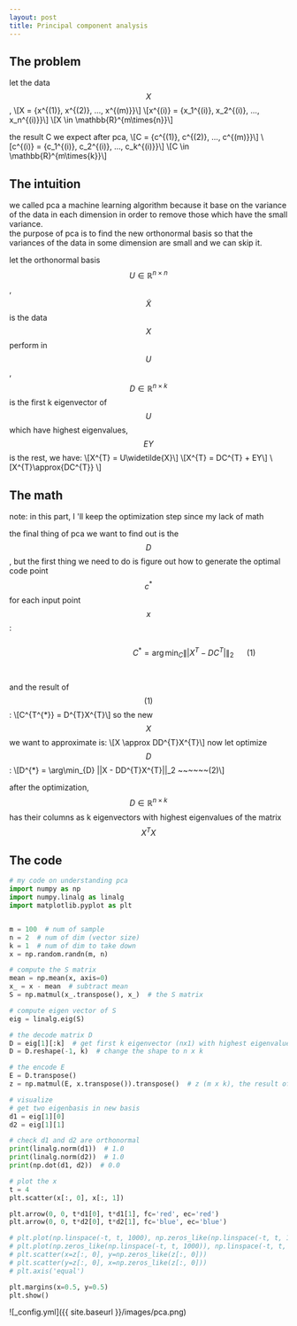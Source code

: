 ```yaml
---
layout: post
title: Principal component analysis
---
```

## The problem
let the data $$X$$, 
\\[X = {x^{(1)}, x^{(2)}, ..., x^{(m)}}\\] 
\\[x^{(i)} = {x_1^{(i)}, x_2^{(i)}, ..., x_n^{(i)}}\\]
\\[X \in \mathbb{R}^{m\times{n}}\\]

the result C we expect after pca, 
\\[C = {c^{(1)}, c^{(2)}, ..., c^{(m)}}\\] 
\\[c^{(i)} = {c_1^{(i)}, c_2^{(i)}, ..., c_k^{(i)}}\\]
\\[C \in \mathbb{R}^{m\times{k}}\\]

## The intuition
we called pca a machine learning algorithm because it base on the variance of the data in each dimension in order to remove those which have the small variance.<br/>
the purpose of pca is to find the new orthonormal basis so that the variances of the data in some dimension are small and we can skip it.

let the orthonormal basis $$U \in \mathbb{R}^{n\times{n}}$$, $$\widetilde{X}$$ is the data $$X$$ perform in $$U$$, $$D\in \mathbb{R}^{n\times{k}}$$ is the first k eigenvector of $$U$$ which have highest eigenvalues, $$EY$$ is the rest, we have:
\\[X^{T} = U\widetilde{X}\\]
\\[X^{T} = DC^{T} + EY\\]
\\[X^{T}\approx{DC^{T}} \\]

## The math
note: in this part, I 'll keep the optimization step since my lack of math

the final thing of pca we want to find out is the $$D$$, but the first thing we need to do is figure out how to generate the optimal code point $$c^{*}$$ for each input point $$x$$:<br/> 
<br/>
$$~~~~~~~~~~~~~~~~~~~~~~~~~~~~~~~~~~~~~~~~~~   C^{*} = \arg\min_{C} \||X^{T} - DC^{T}|\|_2 ~~~~~~(1)$$ <br/>
<br/>
and the result of $$(1)$$:
\\[C^{T^{\*}} = D^{T}X^{T}\\]
so the new $$X$$ we want to approximate is:
\\[X \approx DD^{T}X^{T}\\]
now let optimize $$D$$:
\\[D^{*} = \arg\min_{D} \||X - DD^{T}X^{T}|\|_2 ~~~~~~(2)\\]

after the optimization, $$D\in \mathbb{R}^{n\times{k}}$$ has their columns as k eigenvectors with highest eigenvalues of the matrix $$X^{T}X$$

## The code
```python
# my code on understanding pca
import numpy as np
import numpy.linalg as linalg
import matplotlib.pyplot as plt


m = 100  # num of sample
n = 2  # num of dim (vector size)
k = 1  # num of dim to take down
x = np.random.randn(m, n)

# compute the S matrix
mean = np.mean(x, axis=0)
x_ = x - mean  # subtract mean
S = np.matmul(x_.transpose(), x_)  # the S matrix

# compute eigen vector of S
eig = linalg.eig(S)

# the decode matrix D
D = eig[1][:k]  # get first k eigenvector (nx1) with highest eigenvalue
D = D.reshape(-1, k)  # change the shape to n x k

# the encode E
E = D.transpose()
z = np.matmul(E, x.transpose()).transpose()  # z (m x k), the result of pca

# visualize
# get two eigenbasis in new basis
d1 = eig[1][0]
d2 = eig[1][1]

# check d1 and d2 are orthonormal
print(linalg.norm(d1))  # 1.0
print(linalg.norm(d2))  # 1.0
print(np.dot(d1, d2))  # 0.0

# plot the x
t = 4
plt.scatter(x[:, 0], x[:, 1])

plt.arrow(0, 0, t*d1[0], t*d1[1], fc='red', ec='red')
plt.arrow(0, 0, t*d2[0], t*d2[1], fc='blue', ec='blue')

# plt.plot(np.linspace(-t, t, 1000), np.zeros_like(np.linspace(-t, t, 1000)))
# plt.plot(np.zeros_like(np.linspace(-t, t, 1000)), np.linspace(-t, t, 1000))
# plt.scatter(x=z[:, 0], y=np.zeros_like(z[:, 0]))
# plt.scatter(y=z[:, 0], x=np.zeros_like(z[:, 0]))
# plt.axis('equal')

plt.margins(x=0.5, y=0.5)
plt.show()
```
![_config.yml]({{ site.baseurl }}/images/pca.png)